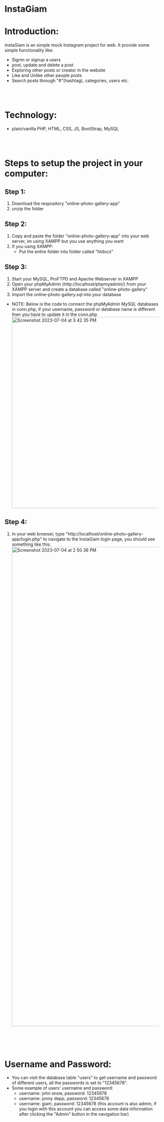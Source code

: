 # InstaGiam

# Introduction:
InstaGiam is an simple mock Instagram project for web. It provide some simple functionality like:
- Signin or signup a users
- post, update and delete a post
- Exploring other posts or creator in the website
- Like and Unlike other people posts
- Search posts through "#"(hashtag), categories, users etc. 
    
<br>
<br>

# Technology:
- plain/vanilla PHP, HTML, CSS, JS, BootStrap, MySQL

<br>
<br>

# Steps to setup the project in your computer:
## Step 1:
1. Download the respository "online-photo-gallery-app"
2. unzip the folder

## Step 2:
1. Copy and paste the folder "online-photo-gallery-app" into your web server, im using XAMPP but you use anything you want
2. If you using XAMPP:
    - Put the entire folder into folder called "htdocs"

## Step 3:
1. Start your MySQL, ProFTPD and Apache Webserver in XAMPP
2. Open your phpMyAdmin (http://localhost/phpmyadmin/) from your XAMPP server and create a database called "online-photo-gallery"
3. Import the online-photo-gallery.sql into your database
- NOTE: Below is the code to connect the phpMyAdmin MySQL databases in conn.php, if your username, password or database name is different then you have to update it in the conn.php 
    <img width="624" alt="Screenshot 2023-07-04 at 3 42 35 PM" src="https://github.com/zengkeat/Online-photo-gallery-app/assets/42499826/10c9c782-07c1-4f0d-89d7-86cac79edded">


## Step 4:
1. In your web browser, type "http://localhost/online-photo-gallery-app/login.php" to navigate to the InstaGiam login page, you should see something like this:
    <img width="1564" alt="Screenshot 2023-07-04 at 2 50 38 PM" src="https://github.com/zengkeat/Online-meal-ordering-system/assets/42499826/af31dda1-f73e-4f6f-98ee-8c3e459d983e">

<br>
<br>
<br>


# Username and Password:
  - You can visit the database table "users" to get username and password of different users, all the passwords is set to "12345678".
  - Some example of users' username and password: 
      - username: john snow, password: 12345678
      - username: jonny depp, password: 12345678
      - username: giam, password: 12345678 (this account is also admin, if you login with this account you can access some data information after clicking the "Admin" button in the navigation bar)
     

